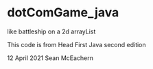 # dotComGame_java

like battleship on a 2d arrayList

This code is from Head First Java second edition

12 April 2021
Sean McEachern
